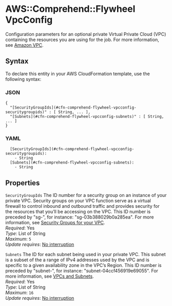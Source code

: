 # AWS::Comprehend::Flywheel VpcConfig<a name="aws-properties-comprehend-flywheel-vpcconfig"></a>

Configuration parameters for an optional private Virtual Private Cloud \(VPC\) containing the resources you are using for the job\. For more information, see [Amazon VPC](https://docs.aws.amazon.com/vpc/latest/userguide/what-is-amazon-vpc.html)\.

## Syntax<a name="aws-properties-comprehend-flywheel-vpcconfig-syntax"></a>

To declare this entity in your AWS CloudFormation template, use the following syntax:

### JSON<a name="aws-properties-comprehend-flywheel-vpcconfig-syntax.json"></a>

```
{
  "[SecurityGroupIds](#cfn-comprehend-flywheel-vpcconfig-securitygroupids)" : [ String, ... ],
  "[Subnets](#cfn-comprehend-flywheel-vpcconfig-subnets)" : [ String, ... ]
}
```

### YAML<a name="aws-properties-comprehend-flywheel-vpcconfig-syntax.yaml"></a>

```
  [SecurityGroupIds](#cfn-comprehend-flywheel-vpcconfig-securitygroupids):
    - String
  [Subnets](#cfn-comprehend-flywheel-vpcconfig-subnets):
    - String
```

## Properties<a name="aws-properties-comprehend-flywheel-vpcconfig-properties"></a>

`SecurityGroupIds` <a name="cfn-comprehend-flywheel-vpcconfig-securitygroupids"></a>
The ID number for a security group on an instance of your private VPC\. Security groups on your VPC function serve as a virtual firewall to control inbound and outbound traffic and provides security for the resources that you’ll be accessing on the VPC\. This ID number is preceded by "sg\-", for instance: "sg\-03b388029b0a285ea"\. For more information, see [Security Groups for your VPC](https://docs.aws.amazon.com/vpc/latest/userguide/VPC_SecurityGroups.html)\.  
_Required_: Yes  
_Type_: List of String  
_Maximum_: `5`  
_Update requires_: [No interruption](https://docs.aws.amazon.com/AWSCloudFormation/latest/UserGuide/using-cfn-updating-stacks-update-behaviors.html#update-no-interrupt)

`Subnets` <a name="cfn-comprehend-flywheel-vpcconfig-subnets"></a>
The ID for each subnet being used in your private VPC\. This subnet is a subset of the a range of IPv4 addresses used by the VPC and is specific to a given availability zone in the VPC’s Region\. This ID number is preceded by "subnet\-", for instance: "subnet\-04ccf456919e69055"\. For more information, see [VPCs and Subnets](https://docs.aws.amazon.com/vpc/latest/userguide/VPC_Subnets.html)\.  
_Required_: Yes  
_Type_: List of String  
_Maximum_: `16`  
_Update requires_: [No interruption](https://docs.aws.amazon.com/AWSCloudFormation/latest/UserGuide/using-cfn-updating-stacks-update-behaviors.html#update-no-interrupt)
